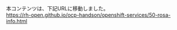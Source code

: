 本コンテンツは、下記URLに移動しました。<br>
https://rh-open.github.io/ocp-handson/openshift-services/50-rosa-info.html

